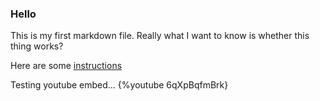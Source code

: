 ### Hello

This is my first markdown file.
Really what I want to know is whether this thing works?

Here are some [instructions](./firstPage.md)

Testing youtube embed...
{%youtube 6qXpBqfmBrk}
